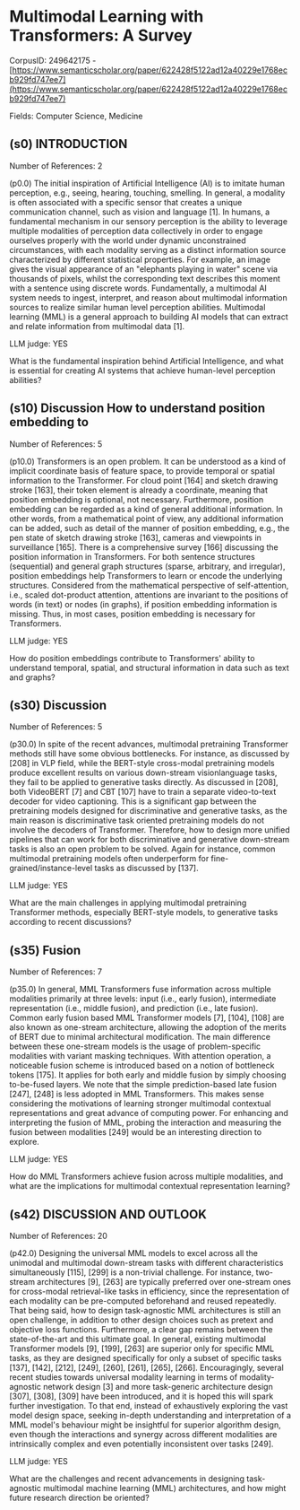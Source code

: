 # Multimodal Learning with Transformers: A Survey

CorpusID: 249642175 - [https://www.semanticscholar.org/paper/622428f5122ad12a40229e1768ecb929fd747ee7](https://www.semanticscholar.org/paper/622428f5122ad12a40229e1768ecb929fd747ee7)

Fields: Computer Science, Medicine

## (s0) INTRODUCTION
Number of References: 2

(p0.0) The initial inspiration of Artificial Intelligence (AI) is to imitate human perception, e.g., seeing, hearing, touching, smelling. In general, a modality is often associated with a specific sensor that creates a unique communication channel, such as vision and language [1]. In humans, a fundamental mechanism in our sensory perception is the ability to leverage multiple modalities of perception data collectively in order to engage ourselves properly with the world under dynamic unconstrained circumstances, with each modality serving as a distinct information source characterized by different statistical properties. For example, an image gives the visual appearance of an "elephants playing in water" scene via thousands of pixels, whilst the corresponding text describes this moment with a sentence using discrete words. Fundamentally, a multimodal AI system needs to ingest, interpret, and reason about multimodal information sources to realize similar human level perception abilities. Multimodal learning (MML) is a general approach to building AI models that can extract and relate information from multimodal data [1].

LLM judge: YES

What is the fundamental inspiration behind Artificial Intelligence, and what is essential for creating AI systems that achieve human-level perception abilities?

## (s10) Discussion How to understand position embedding to
Number of References: 5

(p10.0) Transformers is an open problem. It can be understood as a kind of implicit coordinate basis of feature space, to provide temporal or spatial information to the Transformer. For cloud point [164] and sketch drawing stroke [163], their token element is already a coordinate, meaning that position embedding is optional, not necessary. Furthermore, position embedding can be regarded as a kind of general additional information. In other words, from a mathematical point of view, any additional information can be added, such as detail of the manner of position embedding, e.g., the pen state of sketch drawing stroke [163], cameras and viewpoints in surveillance [165]. There is a comprehensive survey [166] discussing the position information in Transformers. For both sentence structures (sequential) and general graph structures (sparse, arbitrary, and irregular), position embeddings help Transformers to learn or encode the underlying structures. Considered from the mathematical perspective of self-attention, i.e., scaled dot-product attention, attentions are invariant to the positions of words (in text) or nodes (in graphs), if position embedding information is missing. Thus, in most cases, position embedding is necessary for Transformers.

LLM judge: YES

How do position embeddings contribute to Transformers' ability to understand temporal, spatial, and structural information in data such as text and graphs?

## (s30) Discussion
Number of References: 5

(p30.0) In spite of the recent advances, multimodal pretraining Transformer methods still have some obvious bottlenecks. For instance, as discussed by [208] in VLP field, while the BERT-style cross-modal pretraining models produce excellent results on various down-stream visionlanguage tasks, they fail to be applied to generative tasks directly. As discussed in [208], both VideoBERT [7] and CBT [107] have to train a separate video-to-text decoder for video captioning. This is a significant gap between the pretraining models designed for discriminative and generative tasks, as the main reason is discriminative task oriented pretraining models do not involve the decoders of Transformer. Therefore, how to design more unified pipelines that can work for both discriminative and generative down-stream tasks is also an open problem to be solved. Again for instance, common multimodal pretraining models often underperform for fine-grained/instance-level tasks as discussed by [137].

LLM judge: YES

What are the main challenges in applying multimodal pretraining Transformer methods, especially BERT-style models, to generative tasks according to recent discussions?

## (s35) Fusion
Number of References: 7

(p35.0) In general, MML Transformers fuse information across multiple modalities primarily at three levels: input (i.e., early fusion), intermediate representation (i.e., middle fusion), and prediction (i.e., late fusion). Common early fusion based MML Transformer models [7], [104], [108] are also known as one-stream architecture, allowing the adoption of the merits of BERT due to minimal architectural modification. The main difference between these one-stream models is the usage of problem-specific modalities with variant masking techniques. With attention operation, a noticeable fusion scheme is introduced based on a notion of bottleneck tokens [175]. It applies for both early and middle fusion by simply choosing to-be-fused layers. We note that the simple prediction-based late fusion [247], [248] is less adopted in MML Transformers. This makes sense considering the motivations of learning stronger multimodal contextual representations and great advance of computing power. For enhancing and interpreting the fusion of MML, probing the interaction and measuring the fusion between modalities [249] would be an interesting direction to explore.

LLM judge: YES

How do MML Transformers achieve fusion across multiple modalities, and what are the implications for multimodal contextual representation learning?

## (s42) DISCUSSION AND OUTLOOK
Number of References: 20

(p42.0) Designing the universal MML models to excel across all the unimodal and multimodal down-stream tasks with different characteristics simultaneously [115], [299] is a non-trivial challenge. For instance, two-stream architectures [9], [263] are typically preferred over one-stream ones for cross-modal retrieval-like tasks in efficiency, since the representation of each modality can be pre-computed beforehand and reused repeatedly. That being said, how to design task-agnostic MML architectures is still an open challenge, in addition to other design choices such as pretext and objective loss functions. Furthermore, a clear gap remains between the state-of-the-art and this ultimate goal. In general, existing multimodal Transformer models [9], [199], [263] are superior only for specific MML tasks, as they are designed specifically for only a subset of specific tasks [137], [142], [212], [249], [260], [261], [265], [266]. Encouragingly, several recent studies towards universal modality learning in terms of modality-agnostic network design [3] and more task-generic architecture design [307], [308], [309] have been introduced, and it is hoped this will spark further investigation. To that end, instead of exhaustively exploring the vast model design space, seeking in-depth understanding and interpretation of a MML model's behaviour might be insightful for superior algorithm design, even though the interactions and synergy across different modalities are intrinsically complex and even potentially inconsistent over tasks [249].

LLM judge: YES

What are the challenges and recent advancements in designing task-agnostic multimodal machine learning (MML) architectures, and how might future research direction be oriented?


